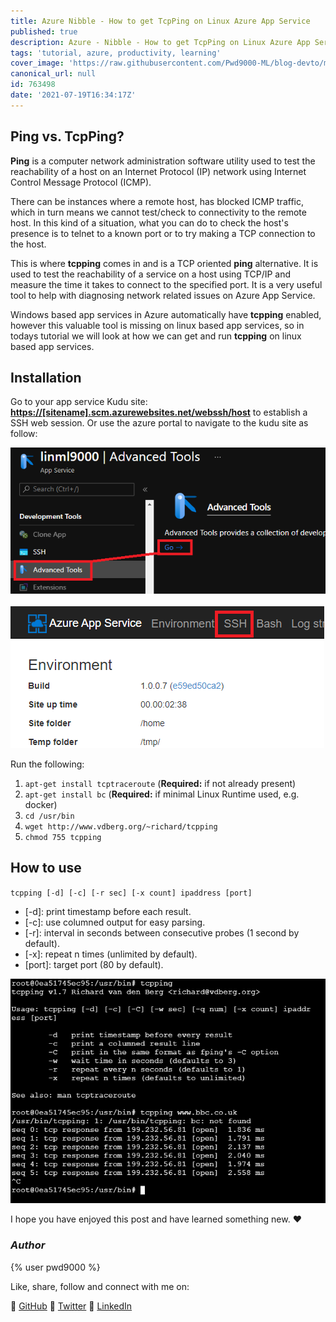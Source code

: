 ```yaml
---
title: Azure Nibble - How to get TcpPing on Linux Azure App Service
published: true
description: Azure - Nibble - How to get TcpPing on Linux Azure App Service
tags: 'tutorial, azure, productivity, learning'
cover_image: 'https://raw.githubusercontent.com/Pwd9000-ML/blog-devto/master/posts/Azure-Nibble-TcpPing-Linux-Appsvc/assets/main-azure-nibble.png'
canonical_url: null
id: 763498
date: '2021-07-19T16:34:17Z'
---
```


## Ping vs. TcpPing?

**Ping** is a computer network administration software utility used to test the reachability of a host on an Internet Protocol (IP) network using Internet Control Message Protocol (ICMP).

There can be instances where a remote host, has blocked ICMP traffic, which in turn means we cannot test/check to connectivity to the remote host. In this kind of a situation, what you can do to check the host's presence is to telnet to a known port or to try making a TCP connection to the host.

This is where **tcpping** comes in and is a TCP oriented **ping** alternative. It is used to test the reachability of a service on a host using TCP/IP and measure the time it takes to connect to the specified port. It is a very useful tool to help with diagnosing network related issues on Azure App Service.

Windows based app services in Azure automatically have **tcpping** enabled, however this valuable tool is missing on linux based app services, so in todays tutorial we will look at how we can get and run **tcpping** on linux based app services.

## Installation

Go to your app service Kudu site: **<https://[sitename].scm.azurewebsites.net/webssh/host>** to establish a SSH web session. Or use the azure portal to navigate to the kudu site as follow:

![aznav](https://raw.githubusercontent.com/Pwd9000-ML/blog-devto/master/posts/Azure-Nibble-TcpPing-Linux-Appsvc/assets/aznav.png)

![kudu2](https://raw.githubusercontent.com/Pwd9000-ML/blog-devto/master/posts/Azure-Nibble-TcpPing-Linux-Appsvc/assets/kudu2.png)

Run the following:

1. `apt-get install tcptraceroute` (**Required:** if not already present)
2. `apt-get install bc` (**Required:** if minimal Linux Runtime used, e.g. docker)
3. `cd /usr/bin`
4. `wget http://www.vdberg.org/~richard/tcpping`
5. `chmod 755 tcpping`

## How to use

`tcpping [-d] [-c] [-r sec] [-x count] ipaddress [port]`

- [-d]: print timestamp before each result.
- [-c]: use columned output for easy parsing.
- [-r]: interval in seconds between consecutive probes (1 second by default).
- [-x]: repeat n times (unlimited by default).
- [port]: target port (80 by default).

![tcpping1](https://raw.githubusercontent.com/Pwd9000-ML/blog-devto/master/posts/Azure-Nibble-TcpPing-Linux-Appsvc/assets/tcpping1.png)

I hope you have enjoyed this post and have learned something new. :heart:

### _Author_

{% user pwd9000 %}

Like, share, follow and connect with me on:

:octopus: [GitHub](https://github.com/Pwd9000-ML) :penguin: [Twitter](https://twitter.com/pwd9000) :space_invader: [LinkedIn](https://www.linkedin.com/in/marcel-l-61b0a96b/)
